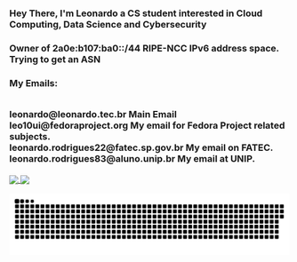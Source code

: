 <h3>Hey There, I'm Leonardo a CS student interested in Cloud Computing, Data Science and Cybersecurity</h3>
<h3>Owner of 2a0e:b107:ba0::/44 RIPE-NCC IPv6 address space. Trying to get an ASN<h3>
<h3>My Emails:<p><br>
  <a href:"mailto:leonardo@leonardo.tec.br">leonardo@leonardo.tec.br</a> Main Email<br>
  <a href:"mailto:leo10ui@fedoraproject.org">leo10ui@fedoraproject.org</a> My email for Fedora Project related subjects.<br>
  <a href:"mailto:leonardo.rodrigues22@fatec.sp.gov.br">leonardo.rodrigues22@fatec.sp.gov.br</a> My email on FATEC.<br>
  <a href:"mailto:leonardo.rodrigues83@aluno.unip.br">leonardo.rodrigues83@aluno.unip.br</a> My email at UNIP.

<div>
  <a href="https://github.com/leo10ui">
  <img height="160em" align="center" src="https://github-readme-stats.vercel.app/api?username=leo10ui&show_icons=true&theme=react&include_all_commits=true&count_private=true"/>
  <img height="160em" align="center" src="https://github-readme-stats.vercel.app/api/top-langs/?username=leo10ui&layout=compact&langs_count=7&theme=react"/>

  ![Snake animation](https://github.com/leo10ui/leo10ui/blob/output/github-contribution-grid-snake.svg)
 
</div>
